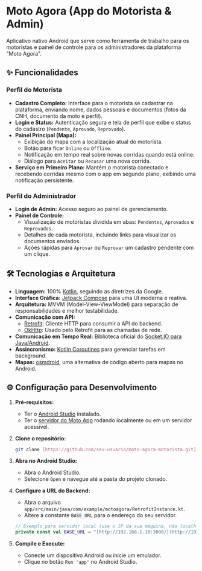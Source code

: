 # Moto Agora (App do Motorista & Admin)

Aplicativo nativo Android que serve como ferramenta de trabalho para os motoristas e painel de controle para os administradores da plataforma "Moto Agora".

## ✨ Funcionalidades

### Perfil do Motorista
- **Cadastro Completo:** Interface para o motorista se cadastrar na plataforma, enviando nome, dados pessoais e documentos (fotos da CNH, documento da moto e perfil).
- **Login e Status:** Autenticação segura e tela de perfil que exibe o status do cadastro (`Pendente`, `Aprovado`, `Reprovado`).
- **Painel Principal (Mapa):**
    - Exibição do mapa com a localização atual do motorista.
    - Botão para ficar `Online` ou `Offline`.
    - Notificação em tempo real sobre novas corridas quando está online.
    - Diálogo para `Aceitar` ou `Recusar` uma nova corrida.
- **Serviço em Primeiro Plano:** Mantém o motorista conectado e recebendo corridas mesmo com o app em segundo plano, exibindo uma notificação persistente.

### Perfil do Administrador
- **Login de Admin:** Acesso seguro ao painel de gerenciamento.
- **Painel de Controle:**
    - Visualização de motoristas dividida em abas: `Pendentes`, `Aprovados` e `Reprovados`.
    - Detalhes de cada motorista, incluindo links para visualizar os documentos enviados.
    - Ações rápidas para `Aprovar` ou `Reprovar` um cadastro pendente com um clique.

## 🛠️ Tecnologias e Arquitetura

- **Linguagem:** 100% [Kotlin](https://kotlinlang.org/), seguindo as diretrizes da Google.
- **Interface Gráfica:** [Jetpack Compose](https://developer.android.com/jetpack/compose) para uma UI moderna e reativa.
- **Arquitetura:** MVVM (Model-View-ViewModel) para separação de responsabilidades e melhor testabilidade.
- **Comunicação com API:**
    - [Retrofit](https://square.github.io/retrofit/): Cliente HTTP para consumir a API do backend.
    - [OkHttp](https://square.github.io/okhttp/): Usado pelo Retrofit para as chamadas de rede.
- **Comunicação em Tempo Real:** Biblioteca oficial do [Socket.IO para Java/Android](https://github.com/socketio/socket.io-client-java).
- **Assincronismo:** [Kotlin Coroutines](https://kotlinlang.org/docs/coroutines-guide.html) para gerenciar tarefas em background.
- **Mapas:** [osmdroid](https://github.com/osmdroid/osmdroid), uma alternativa de código aberto para mapas no Android.

## ⚙️ Configuração para Desenvolvimento

1.  **Pré-requisitos:**
    - Ter o [Android Studio](https://developer.android.com/studio) instalado.
    - Ter o [servidor do Moto App](https://github.com/seu-usuario/servidor-moto-app) rodando localmente ou em um servidor acessível.

2.  **Clone o repositório:**
    ```bash
    git clone [https://github.com/seu-usuario/moto-agora-motorista.git](https://github.com/seu-usuario/moto-agora-motorista.git)
    ```

3.  **Abra no Android Studio:**
    - Abra o Android Studio.
    - Selecione `Open` e navegue até a pasta do projeto clonado.

4.  **Configure a URL do Backend:**
    - Abra o arquivo `app/src/main/java/com/example/motoagora/RetrofitInstance.kt`.
    - Altere a constante `BASE_URL` para o endereço do seu servidor.
    ```kotlin
    // Exemplo para servidor local (use o IP da sua máquina, não localhost)
    private const val BASE_URL = "[http://192.168.1.10:3000/](http://192.168.1.10:3000/)"
    ```

5.  **Compile e Execute:**
    - Conecte um dispositivo Android ou inicie um emulador.
    - Clique no botão `Run 'app'` no Android Studio.


